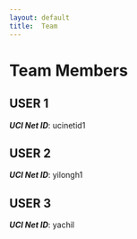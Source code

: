 ```yaml
---
layout: default
title:  Team
---
```


# Team Members


## USER 1
***UCI Net ID***: ucinetid1

## USER 2
***UCI Net ID***: yilongh1

## USER 3
***UCI Net ID***: yachil
